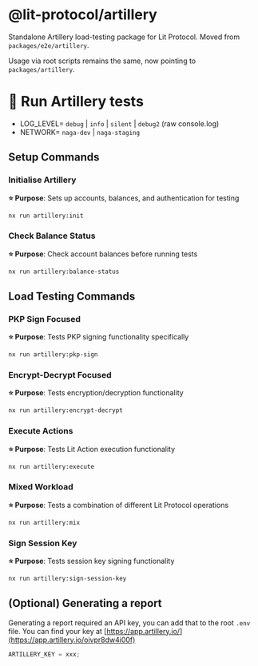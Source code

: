 # @lit-protocol/artillery

Standalone Artillery load-testing package for Lit Protocol. Moved from `packages/e2e/artillery`.

Usage via root scripts remains the same, now pointing to `packages/artillery`.

# 🚀 Run Artillery tests

- LOG_LEVEL= `debug` | `info` | `silent` | `debug2` (raw console.log)
- NETWORK= `naga-dev` | `naga-staging`

## Setup Commands

### Initialise Artillery

**⭐️ Purpose**: Sets up accounts, balances, and authentication for testing

```bash
nx run artillery:init
```

### Check Balance Status

**⭐️ Purpose**: Check account balances before running tests

```bash
nx run artillery:balance-status
```

## Load Testing Commands

### PKP Sign Focused

**⭐️ Purpose**: Tests PKP signing functionality specifically

```bash
nx run artillery:pkp-sign
```

### Encrypt-Decrypt Focused

**⭐️ Purpose**: Tests encryption/decryption functionality

```bash
nx run artillery:encrypt-decrypt
```

### Execute Actions

**⭐️ Purpose**: Tests Lit Action execution functionality

```bash
nx run artillery:execute
```

### Mixed Workload

**⭐️ Purpose**: Tests a combination of different Lit Protocol operations

```bash
nx run artillery:mix
```

### Sign Session Key

**⭐️ Purpose**: Tests session key signing functionality

```bash
nx run artillery:sign-session-key
```

## (Optional) Generating a report

Generating a report required an API key, you can add that to the root `.env` file. You can find your key at [https://app.artillery.io/](https://app.artillery.io/oivpr8dw4i00f)

```jsx
ARTILLERY_KEY = xxx;
```